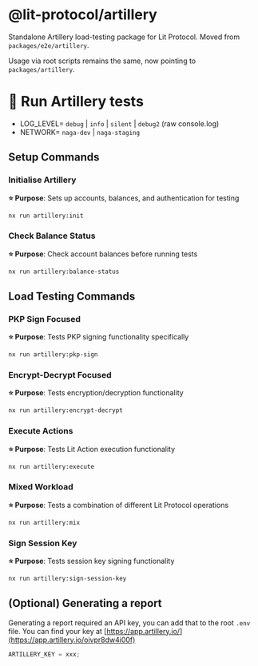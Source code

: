 # @lit-protocol/artillery

Standalone Artillery load-testing package for Lit Protocol. Moved from `packages/e2e/artillery`.

Usage via root scripts remains the same, now pointing to `packages/artillery`.

# 🚀 Run Artillery tests

- LOG_LEVEL= `debug` | `info` | `silent` | `debug2` (raw console.log)
- NETWORK= `naga-dev` | `naga-staging`

## Setup Commands

### Initialise Artillery

**⭐️ Purpose**: Sets up accounts, balances, and authentication for testing

```bash
nx run artillery:init
```

### Check Balance Status

**⭐️ Purpose**: Check account balances before running tests

```bash
nx run artillery:balance-status
```

## Load Testing Commands

### PKP Sign Focused

**⭐️ Purpose**: Tests PKP signing functionality specifically

```bash
nx run artillery:pkp-sign
```

### Encrypt-Decrypt Focused

**⭐️ Purpose**: Tests encryption/decryption functionality

```bash
nx run artillery:encrypt-decrypt
```

### Execute Actions

**⭐️ Purpose**: Tests Lit Action execution functionality

```bash
nx run artillery:execute
```

### Mixed Workload

**⭐️ Purpose**: Tests a combination of different Lit Protocol operations

```bash
nx run artillery:mix
```

### Sign Session Key

**⭐️ Purpose**: Tests session key signing functionality

```bash
nx run artillery:sign-session-key
```

## (Optional) Generating a report

Generating a report required an API key, you can add that to the root `.env` file. You can find your key at [https://app.artillery.io/](https://app.artillery.io/oivpr8dw4i00f)

```jsx
ARTILLERY_KEY = xxx;
```